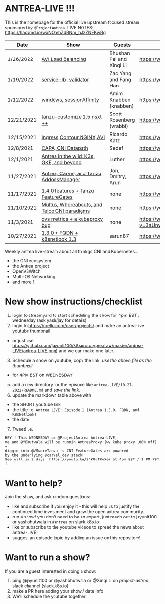 # ANTREA-LIVE !!! 

This is the homepage for the official live upstream focused stream sponsored by `@ProjectAntrea`.
LIVE NOTES: https://hackmd.io/wxNOmhZdRNm_hJzZNFKwRg

|    Date    | Show | Guests  | Recording |
| ---------- | ---- | ------- | --------- |
| 1/26/2022  | [AVI Load Balancing](1-26-2022) | Bhushan Pai and Xinqi Li | https://youtu.be/Fb_2r-X7Qhc |
| 1/19/2022  | [service-lb-validator](1-18-2022) | Zac Yang and Fang Han | https://youtu.be/aMJcF3aSDKw |
| 1/12/2022  | [windows, sessionAffinity](1-12-2022) | Amim Knabben (knabben) | https://youtu.be/3Z0NOrETjxY |
| 12/21/2021 | [tanzu-customize,1.5 nsxt ++](12-21-2021) | Scott Rosenberg (vrabbi) | https://youtu.be/JZrFBippJlM |
| 12/15/2021 | [Ingress,Contour,NGINX,AVI](12-15-2021) | Ricardo Katz | https://youtu.be/bfb4tiUr3RI |
| 12/8/2021  | [CAPA, CNI Datapath](12-08-2021/) | Sedef | https://youtu.be/bb_zpQJo51A | 
| 12/1/2021  | [Antrea in the wild: K3s, GKE, and beyond](12-01-2021/) | Luther | https://youtu.be/JzLmsOqfiq0 |
| 11/27/2021 | [Antrea, Carvel, and Tanzu AddonsManager](11-27-2021/) | Jon, Dmitry, Arun | https://youtu.be/AxLuT062qHQ |
| 11/17/2021 | [1.4.0 features + Tanzu FeatureGates](11-14-2021/) | none | https://youtu.be/34K0vTRoXeY |
| 11/10/2021 | [Multus, Whereabouts, and Telco CNI paradigms](11-7-2021/) | none | https://youtu.be/Q1CBFoMAG2g |
| 11/3/2021  | [ovs metrics + a kubeproxy bug](11-04-2021/) | none | https://www.youtube.com/watch?v=3aUnws6diAY |
| 10/27/2021 | [1.3.0 + FQDN + k8snetlook 1.3](10-27-2021/) | sarun87 | https://www.youtube.com/aWUwxQ58bEQ&t |

Weekly antrea live-stream about all thinkgs CNI and Kubernetes...

- the CNI ecosystem
- the Antrea project
- OpenVSWitch
- Multi-OS Networking
- and more !

# New show instructions/checklist

1. login to streamyard to start scheduling the show for 4pm EST , wednesday (ask yash/jay for details)
2. login to https://crello.com/user/projects/ and make an antrea-live youtube thumbnail
  - or just use https://github.com/jayunit100/k8sprototypes/raw/master/antrea-LIVE/antrea-LIVE.png) and we can make one later.
3. Schedule a show on youtube, copy the link, *use the above file as the thumbnail* 
  - for 4PM EST on WEDNESDAY
5. add a new directory for the episode like `antrea-LIVE/10-27-2022/README.md` and *save the link*.
6. update the markdown table above with 
  - the SHORT youtube link
  - the title i.e. `Antrea LIVE: Episode 1 (Antrea 1.3.0, FQDN, and K8sNetlook)`
  - the date
7. Tweet! i.e. 
```
HEY ! This WEDNESDAY on @ProjectAntrea Antrea-LIVE, 
me and @YBhutwala will be runnin AntreaProxy (w/ kube proxy 100% off) + 
diggin into @VMwareTanzu 's CNI FeatureGates are powered 
by the underlying @carvel_dev stack! 
See yall in 2 days  https://youtu.be/34K0vTRoXeY at 4pm EST / 1 PM PST !
```

# Want to help?

Join the show, and ask random questions:
- like and subscribe if you enjoy it - this will help us to justify the continued time investment and grow the open antrea community.
- run a show! you don't need to be an expert, just reach out to jayunit100 or yashbhutwala in `#antrea` on slack.k8s.io 
- like or subscribe to the youtube videos to spread the news about antrea-LIVE!
- suggest an episode topic by adding an issue on this repository!

# Want to run a show?

If you are a guest interested in doing a show:
1. ping @jayunit100 or @yashbhutwala or @Xinqi Li on *project-antrea* slack channel (slack.k8s.io)
2. make a PR here adding your show / date info
3. We'll schedule the youtube together
